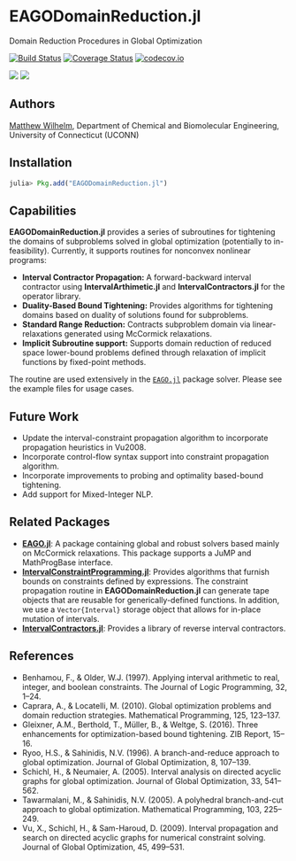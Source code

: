 # EAGODomainReduction.jl
Domain Reduction Procedures in Global Optimization

[![Build Status](https://travis-ci.org/MatthewStuber/EAGODomainReduction.jl.svg?branch=master)](https://travis-ci.org/MatthewStuber/EAGODomainReduction.jl)
[![Coverage Status](https://coveralls.io/repos/MatthewStuber/EAGODomainReduction.jl/badge.svg?branch=master&service=github)](https://coveralls.io/github/MatthewStuber/EAGODomainReduction.jl?branch=master)
[![codecov.io](http://codecov.io/github/MatthewStuber/EAGODomainReduction.jl/coverage.svg?branch=master)](http://codecov.io/github/MatthewStuber/EAGODomainReduction.jl?branch=master)

[![](https://img.shields.io/badge/docs-stable-blue.svg)](https://MatthewStuber.github.io/EAGO.jl/stable)
[![](https://img.shields.io/badge/docs-latest-blue.svg)](https://MatthewStuber.github.io/EAGO.jl/latest)

## Authors

 [Matthew Wilhelm](httppsor.uconn.eduour-team), Department of Chemical and Biomolecular Engineering,  University of Connecticut (UCONN)

## Installation

```julia
julia> Pkg.add("EAGODomainReduction.jl")
```

## Capabilities

**EAGODomainReduction.jl** provides a series of subroutines for tightening the domains of subproblems
solved in global optimization (potentially to in-feasibility). Currently, it supports routines for
nonconvex nonlinear programs:
- **Interval Contractor Propagation:** A forward-backward interval contractor using **IntervalArthimetic.jl**
and **IntervalContractors.jl** for the operator library.
- **Duality-Based Bound Tightening:** Provides algorithms for tightening domains based on duality of solutions
found for subproblems.
- **Standard Range Reduction:** Contracts subproblem domain via linear-relaxations generated using McCormick
relaxations.
- **Implicit Subroutine support:** Supports domain reduction of reduced space lower-bound problems defined through
relaxation of implicit functions by fixed-point methods.

The routine are used extensively in the [`EAGO.jl`](https://github.com/MatthewStuber/EAGO.jl) package solver.
Please see the example files for usage cases.

## Future Work

- Update the interval-constraint propagation algorithm to incorporate propagation heuristics in Vu2008.
- Incorporate control-flow syntax support into constraint propagation algorithm.
- Incorporate improvements to probing and optimality based-bound tightening.
- Add support for Mixed-Integer NLP.

## Related Packages
- [**EAGO.jl**](https://github.com/MatthewStuber/EAGO.jl): A package containing global and robust solvers based mainly on McCormick relaxations.
This package supports a JuMP and MathProgBase interface.
- [**IntervalConstraintProgramming.jl**](https://github.com/JuliaIntervals/IntervalConstraintProgramming.jl): Provides algorithms that furnish bounds
on constraints defined by expressions. The constraint propagation routine in **EAGODomainReduction.jl** can generate tape objects that are
reusable for generically-defined functions. In addition, we use a `Vector{Interval}` storage object that allows for in-place mutation of intervals.
- [**IntervalContractors.jl**](https://github.com/JuliaIntervals/IntervalContractors.jl): Provides a library of reverse interval contractors.

## References
- Benhamou, F., & Older, W.J. (1997). Applying interval arithmetic to real, integer, and boolean constraints. The Journal of Logic Programming, 32, 1–24.
- Caprara, A., & Locatelli, M. (2010). Global optimization problems and domain reduction strategies. Mathematical Programming, 125, 123–137.
- Gleixner, A.M., Berthold, T., Müller, B., & Weltge, S. (2016). Three enhancements for optimization-based bound tightening. ZIB Report, 15–16.
- Ryoo, H.S., & Sahinidis, N.V. (1996). A branch-and-reduce approach to global optimization. Journal of Global Optimization, 8, 107–139.
- Schichl, H., & Neumaier, A. (2005). Interval analysis on directed acyclic graphs for global optimization. Journal of Global Optimization, 33, 541–562.
- Tawarmalani, M., & Sahinidis, N.V. (2005). A polyhedral branch-and-cut approach to global optimization. Mathematical Programming, 103, 225–249.
- Vu, X., Schichl, H., & Sam-Haroud, D. (2009). Interval propagation and search on directed acyclic
graphs for numerical constraint solving. Journal of Global Optimization, 45, 499–531.
